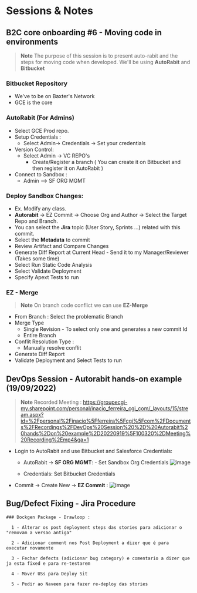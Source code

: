 # Sessions & Notes

## B2C core onboarding #6 - Moving code in environments

> **Note** The purpose of this session is to present auto-rabit and the steps for moving code when developed. We'll be using **AutoRabit** and **Bitbucket**

### Bitbucket Repository

- We've to be on Baxter's Network
- GCE is the core

### AutoRabit (For Admins)

- Select GCE Prod repo.
- Setup Credentials :
  - Select Admin-> Credentials -> Set your credentials
- Version Control:
  - Select Admin -> VC REPO's
    - Create/Register a branch ( You can create it on Bitbucket and then register it on AutoRabit )
- Connect to Sandbox :
  - Admin --> SF ORG MGMT

### Deploy Sandbox Changes:

- Ex. Modify any class.
- **Autorabit** -> EZ Commit -> Choose Org and Author -> Select the Target Repo and Branch.
- You can select the **Jira** topic (User Story, Sprints ...) related with this commit.
- Select the **Metadata** to commit
- Review Artifact and Compare Changes
- Generate Diff Report at Current Head - Send it to my Manager/Reviewer (Takes some time)
- Select Run Static Code Analysis
- Select Validate Deployment
- Specify Apext Tests to run

### EZ - Merge

> **Note** On branch code conflict we can use **EZ-Merge**

- From Branch : Select the problematic Branch
- Merge Type
  - Single Revision - To select only one and generates a new commit Id
  - Entire Branch
- Conflit Resolution Type :
  - Manually resolve conflit
- Generate Diff Report
- Validate Deployment and Select Tests to run

## DevOps Session - Autorabit hands-on example (19/09/2022)
  > **Note** Recorded Meeting : https://groupecgi-my.sharepoint.com/personal/inacio_ferreira_cgi_com/_layouts/15/stream.aspx?id=%2Fpersonal%2Finacio%5Fferreira%5Fcgi%5Fcom%2FDocuments%2FRecordings%2FDevOps%20Session%20%2D%20Autorabit%20hands%2Don%20example%2D20220919%5F100320%2DMeeting%20Recording%2Emp4&ga=1

  - Login to AutoRabit and use Bitbucket and Salesforce Credentials:
    - AutoRabit -> **SF ORG MGMT**: - Set Sandbox Org Credentials
    ![image](https://user-images.githubusercontent.com/51756941/190984603-57855817-2a2a-4e78-9eaf-ae1aeb54d645.png)
    
    - Credentials: Set Bitbucket Credentials
  
  - Commit -> Create New -> **EZ Commit** : 
    ![image](https://user-images.githubusercontent.com/51756941/190985124-7e4ebeec-0753-4048-bcaa-eafdda52f20c.png)
    

## Bug/Defect Fixing - Jira Procedure
    
    ### Dockgen Package - Drawloop :

      1 - Alterar os post deployment steps das stories para adicionar o "removam a versao antiga"

      2 - Adicionar comment nos Post Deployment a dizer que é para executar novamente

      3 - Fechar defects (adicionar bug category) e comentario a dizer que ja esta fixed e para re-testarem

      4 - Mover USs para Deploy Sit

      5 - Pedir ao Naveen para fazer re-deploy das stories
      


